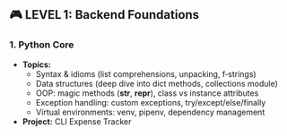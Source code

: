 ## **🎮 LEVEL 1: Backend Foundations**

### **1. Python Core**

- **Topics:**
    - Syntax & idioms (list comprehensions, unpacking, f‑strings)
    - Data structures (deep dive into dict methods, collections module)
    - OOP: magic methods (__str__, __repr__), class vs instance attributes
    - Exception handling: custom exceptions, try/except/else/finally
    - Virtual environments: venv, pipenv, dependency management
- **Project:** CLI Expense Tracker